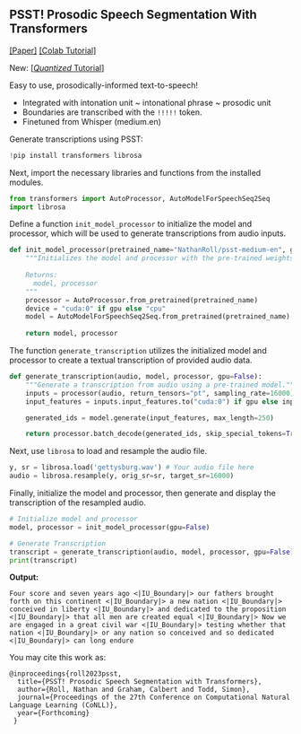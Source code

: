 ## PSST! Prosodic Speech Segmentation With Transformers
[[Paper]](https://arxiv.org/abs/2302.01984)
[[Colab Tutorial]](https://colab.research.google.com/github/Nathan-Roll1/PSST/blob/main/Transcription_Example.ipynb)

New: [[*Quantized* Tutorial]](https://colab.research.google.com/github/Nathan-Roll1/PSST/blob/main/Tutorials/PSST_Q_Inference.ipynb)

Easy to use, prosodically-informed text-to-speech! 
- Integrated with intonation unit ~ intonational phrase ~ prosodic unit
- Boundaries are transcribed with the `!!!!!` token.
- Finetuned from Whisper (medium.en)

Generate transcriptions using PSST:
```python
!pip install transformers librosa
```
Next, import the necessary libraries and functions from the installed modules.
```python
from transformers import AutoProcessor, AutoModelForSpeechSeq2Seq
import librosa
```
Define a function `init_model_processor` to initialize the model and processor, which will be used to generate transcriptions from audio inputs.
```python
def init_model_processor(pretrained_name="NathanRoll/psst-medium-en", gpu=False):
    """Initializes the model and processor with the pre-trained weights.
    
    Returns:
      model, processor
    """
    processor = AutoProcessor.from_pretrained(pretrained_name)
    device = "cuda:0" if gpu else "cpu"
    model = AutoModelForSpeechSeq2Seq.from_pretrained(pretrained_name).to(device)
    
    return model, processor
```

The function `generate_transcription` utilizes the initialized model and processor to create a textual transcription of provided audio data.
```python
def generate_transcription(audio, model, processor, gpu=False):
    """Generate a transcription from audio using a pre-trained model."""
    inputs = processor(audio, return_tensors="pt", sampling_rate=16000)
    input_features = inputs.input_features.to("cuda:0") if gpu else inputs.input_features

    generated_ids = model.generate(input_features, max_length=250)

    return processor.batch_decode(generated_ids, skip_special_tokens=True)[0].replace('!!!!!', '')
```

Next, use `librosa` to load and resample the audio file.
```python
y, sr = librosa.load('gettysburg.wav') # Your audio file here
audio = librosa.resample(y, orig_sr=sr, target_sr=16000)
```

Finally, initialize the model and processor, then generate and display the transcription of the resampled audio.
```python
# Initialize model and processor
model, processor = init_model_processor(gpu=False)

# Generate Transcription
transcript = generate_transcription(audio, model, processor, gpu=False)
print(transcript)
```

**Output:**
```
Four score and seven years ago <|IU_Boundary|> our fathers brought forth on this continent <|IU_Boundary|> a new nation <|IU_Boundary|> conceived in liberty <|IU_Boundary|> and dedicated to the proposition <|IU_Boundary|> that all men are created equal <|IU_Boundary|> Now we are engaged in a great civil war <|IU_Boundary|> testing whether that nation <|IU_Boundary|> or any nation so conceived and so dedicated <|IU_Boundary|> can long endure
```

You may cite this work as: 
```
@inproceedings{roll2023psst,
  title={PSST! Prosodic Speech Segmentation with Transformers},
  author={Roll, Nathan and Graham, Calbert and Todd, Simon},
  journal={Proceedings of the 27th Conference on Computational Natural Language Learning (CoNLL)},
  year={Forthcoming}
 }
```
